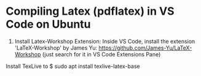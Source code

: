 # Compiling Latex (pdflatex) in VS Code on Ubuntu

1. Install Latex-Workshop Extension:
Inside VS Code, install the extension 'LaTeX-Workshop' by
James Yu:
https://github.com/James-Yu/LaTeX-Workshop
(just search for it in VS Code Extensions Pane)

Install TexLive to 
$ sudo apt install texlive-latex-base

